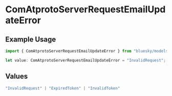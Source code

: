 # ComAtprotoServerRequestEmailUpdateError

## Example Usage

```typescript
import { ComAtprotoServerRequestEmailUpdateError } from "bluesky/models/errors";

let value: ComAtprotoServerRequestEmailUpdateError = "InvalidRequest";
```

## Values

```typescript
"InvalidRequest" | "ExpiredToken" | "InvalidToken"
```